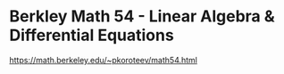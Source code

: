 # Berkley Math 54 - Linear Algebra & Differential Equations
https://math.berkeley.edu/~pkoroteev/math54.html

